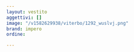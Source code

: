 ```yaml
---
layout: vestito
aggettivi: []
image: "/v1582629938/viterbo/1292_wuslvj.png"
brand: impero
ordine: 

---
```


